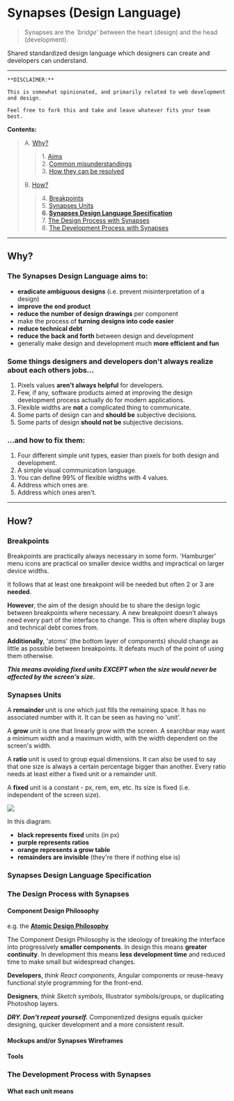 # Synapses (Design Language)

> Synapses are the _'bridge'_ between the heart (design) and the head (development).

Shared standardized design language which designers can create and developers can
understand.

-----

```
**DISCLAIMER:**

This is somewhat opinionated, and primarily related to web development and design.

Feel free to fork this and take and leave whatever fits your team best.
```

**Contents:**

> A\. [Why?](#why)
> > 1\. [Aims](#the-synapses-design-language-aims-to)  
> > 2\. [Common misunderstandings](#some-things-designers-and-developers-dont-always-realize-about-each-others-jobs)   
> > 3\. [How they can be resolved](#and-how-to-fix-them)
> 
> B\. [How?](#how)
> > 4\. [Breakpoints](#breakpoints)  
> > 5\. [Synapses Units](#synapses-units)  
> > **6\. [Synapses Design Language Specification](#synapses-design-language-specification)**  
> > 7\. [The Design Process with Synapses](#the-design-process-with-synapses)  
> > 8\. [The Development Process with Synapses](#the-development-process-with-synapses)  

-----

## Why?

### The **Synapses Design Language aims to:**

* **eradicate ambiguous designs** (i.e. prevent misinterpretation of a design)
* **improve the end product**
* **reduce the number of design drawings** per component
* make the process of **turning designs into code easier**
* **reduce technical debt**
* **reduce the back and forth** between design and development
* generally make design and development much **more efficient and fun**

### Some things designers and developers don't always realize about each others jobs...

1) Pixels values **aren't always helpful** for developers.
2) Few, if any, software products aimed at improving the design development process
   actually do for modern applications.
3) Flexible widths are **not** a complicated thing to communicate.
4) Some parts of design can and **should be** subjective decisions.
5) Some parts of design **should not be** subjective decisions.

### ...and how to fix them:

1) Four different simple unit types, easier than pixels for both design and development.
2) A simple visual communication language.
3) You can define 99% of flexible widths with 4 values.
4) Address which ones are.
5) Address which ones aren't.

-----

## How?

### Breakpoints

Breakpoints are practically always necessary in some form. 'Hamburger' menu icons
are practical on smaller device widths and impractical on larger device widths.

It follows that at least one breakpoint will be needed but often 2 or 3 are **needed**.

**However**, the aim of the design should be to share the design logic between
breakpoints where necessary. A new breakpoint doesn't always need every part of the
interface to change. This is often where display bugs and technical debt comes from.

**Additionally**, 'atoms' (the bottom layer of components) should change as little as
possible between breakpoints. It defeats much of the point of using them otherwise.

**_This means avoiding fixed units EXCEPT when the size would never be affected by the
screen's size._**

### Synapses Units

A **remainder** unit is one which just fills the remaining space. It has no 
associated number with it. It can be seen as having no 'unit'.

A **grow** unit is one that linearly grow with the screen. A searchbar may want a
minimum width and a maximum width, with the width dependent on the screen's width.

A **ratio** unit is used to group equal dimensions. It can also be used to say that one
size is always a certain percentage bigger than another. Every ratio needs at least
either a fixed unit or a remainder unit.

A **fixed** unit is a constant - px, rem, em, etc. Its size is fixed (i.e. independent
of the screen size).

![](http://i.imgur.com/YdHX7wq.jpg)

In this diagram:

* **black represents fixed** units (in px)
* **purple represents ratios**
* **orange represents a grow table**
* **remainders are invisible** (they're there if nothing else is)

### **Synapses Design Language Specification**

### The Design Process with Synapses

#### Component Design Philosophy

e.g. the **[Atomic Design Philosophy](http://atomicdesign.bradfrost.com/chapter-2/)**

The Component Design Philosophy is the ideology of breaking the interface into
progressively **smaller components**. In design this means **greater continuity**.
In development this means **less development time** and reduced time to make small but
widespread changes.

**Developers**, _think React components_, Angular components or reuse-heavy functional
style programming for the front-end.

**Designers**, _think Sketch symbols_, Illustrator symbols/groups, or duplicating
Photoshop layers.

**_DRY. Don't repeat yourself._** Componentized designs equals quicker designing,
quicker development and a more consistent result.

#### Mockups and/or Synapses Wireframes

#### Tools

### The Development Process with Synapses

#### What each unit means
